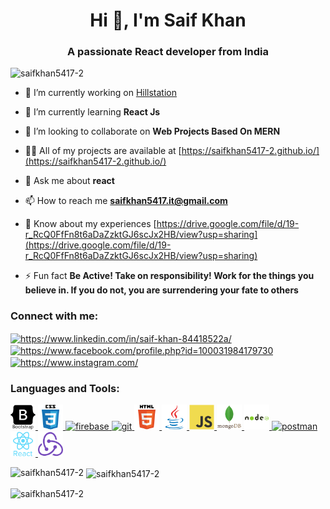 <h1 align="center">Hi 👋, I'm Saif Khan</h1>
<h3 align="center">A passionate React developer from India</h3>

<p align="left"> <img src="https://komarev.com/ghpvc/?username=saifkhan5417-2&label=Profile%20views&color=0e75b6&style=flat" alt="saifkhan5417-2" /> </p>

- 🔭 I’m currently working on [Hillstation](https://hilling-3e85n1yls-rohit27698.vercel.app/)

- 🌱 I’m currently learning **React Js**

- 👯 I’m looking to collaborate on **Web Projects Based On MERN**

- 👨‍💻 All of my projects are available at [https://saifkhan5417-2.github.io/](https://saifkhan5417-2.github.io/)

- 💬 Ask me about **react**

- 📫 How to reach me **[saifkhan5417.it@gmail.com](https://www.linkedin.com/in/saif-khan-84418522a/)**

- 📄 Know about my experiences [https://drive.google.com/file/d/19-r_RcQ0FfFn8t6aDaZzktGJ6scJx2HB/view?usp=sharing](https://drive.google.com/file/d/19-r_RcQ0FfFn8t6aDaZzktGJ6scJx2HB/view?usp=sharing)

- ⚡ Fun fact **Be Active! Take on responsibility! Work for the things you believe in. If you do not, you are surrendering your fate to others**

<h3 align="left">Connect with me:</h3>
<p align="left">
<a href="https://linkedin.com/in/https://www.linkedin.com/in/saif-khan-84418522a/" target="blank"><img align="center" src="https://raw.githubusercontent.com/rahuldkjain/github-profile-readme-generator/master/src/images/icons/Social/linked-in-alt.svg" alt="https://www.linkedin.com/in/saif-khan-84418522a/" height="30" width="40" /></a>
<a href="https://fb.com/https://www.facebook.com/profile.php?id=100031984179730" target="blank"><img align="center" src="https://raw.githubusercontent.com/rahuldkjain/github-profile-readme-generator/master/src/images/icons/Social/facebook.svg" alt="https://www.facebook.com/profile.php?id=100031984179730" height="30" width="40" /></a>
<a href="https://instagram.com/https://www.instagram.com/" target="blank"><img align="center" src="https://raw.githubusercontent.com/rahuldkjain/github-profile-readme-generator/master/src/images/icons/Social/instagram.svg" alt="https://www.instagram.com/" height="30" width="40" /></a>
</p>

<h3 align="left">Languages and Tools:</h3>
<p align="left"> <a href="https://getbootstrap.com" target="_blank" rel="noreferrer"> <img src="https://raw.githubusercontent.com/devicons/devicon/master/icons/bootstrap/bootstrap-plain-wordmark.svg" alt="bootstrap" width="40" height="40"/> </a> <a href="https://www.w3schools.com/css/" target="_blank" rel="noreferrer"> <img src="https://raw.githubusercontent.com/devicons/devicon/master/icons/css3/css3-original-wordmark.svg" alt="css3" width="40" height="40"/> </a> <a href="https://firebase.google.com/" target="_blank" rel="noreferrer"> <img src="https://www.vectorlogo.zone/logos/firebase/firebase-icon.svg" alt="firebase" width="40" height="40"/> </a> <a href="https://git-scm.com/" target="_blank" rel="noreferrer"> <img src="https://www.vectorlogo.zone/logos/git-scm/git-scm-icon.svg" alt="git" width="40" height="40"/> </a> <a href="https://www.w3.org/html/" target="_blank" rel="noreferrer"> <img src="https://raw.githubusercontent.com/devicons/devicon/master/icons/html5/html5-original-wordmark.svg" alt="html5" width="40" height="40"/> </a> <a href="https://www.java.com" target="_blank" rel="noreferrer"> <img src="https://raw.githubusercontent.com/devicons/devicon/master/icons/java/java-original.svg" alt="java" width="40" height="40"/> </a> <a href="https://developer.mozilla.org/en-US/docs/Web/JavaScript" target="_blank" rel="noreferrer"> <img src="https://raw.githubusercontent.com/devicons/devicon/master/icons/javascript/javascript-original.svg" alt="javascript" width="40" height="40"/> </a> <a href="https://www.mongodb.com/" target="_blank" rel="noreferrer"> <img src="https://raw.githubusercontent.com/devicons/devicon/master/icons/mongodb/mongodb-original-wordmark.svg" alt="mongodb" width="40" height="40"/> </a> <a href="https://nodejs.org" target="_blank" rel="noreferrer"> <img src="https://raw.githubusercontent.com/devicons/devicon/master/icons/nodejs/nodejs-original-wordmark.svg" alt="nodejs" width="40" height="40"/> </a> <a href="https://postman.com" target="_blank" rel="noreferrer"> <img src="https://www.vectorlogo.zone/logos/getpostman/getpostman-icon.svg" alt="postman" width="40" height="40"/> </a> <a href="https://reactjs.org/" target="_blank" rel="noreferrer"> <img src="https://raw.githubusercontent.com/devicons/devicon/master/icons/react/react-original-wordmark.svg" alt="react" width="40" height="40"/> </a> <a href="https://redux.js.org" target="_blank" rel="noreferrer"> <img src="https://raw.githubusercontent.com/devicons/devicon/master/icons/redux/redux-original.svg" alt="redux" width="40" height="40"/> </a> </p>

<p><img align="left" src="https://github-readme-stats.vercel.app/api/top-langs?username=saifkhan5417-2&show_icons=true&locale=en&layout=compact" alt="saifkhan5417-2" /></p>

<p>&nbsp;<img align="center" src="https://github-readme-stats.vercel.app/api?username=saifkhan5417-2&show_icons=true&locale=en" alt="saifkhan5417-2" /></p>

<p><img align="center" src="https://github-readme-streak-stats.herokuapp.com/?user=saifkhan5417-2&" alt="saifkhan5417-2" /></p>
